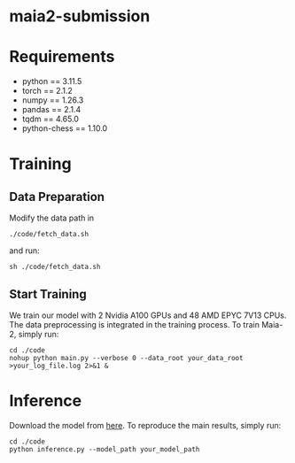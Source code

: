 # maia2-submission

# Requirements
* python == 3.11.5
* torch == 2.1.2
* numpy == 1.26.3
* pandas == 2.1.4
* tqdm == 4.65.0
* python-chess == 1.10.0


# Training

## Data Preparation
Modify the data path in 

    ./code/fetch_data.sh

and run:

    sh ./code/fetch_data.sh

## Start Training
We train our model with 2 Nvidia A100 GPUs and 48 AMD EPYC 7V13 CPUs.
The data preprocessing is integrated in the training process. To train Maia-2, simply run:

    cd ./code
    nohup python main.py --verbose 0 --data_root your_data_root >your_log_file.log 2>&1 &


# Inference

Download the model from [here](https://drive.google.com/file/d/1gbC1-c7c0EQOPPAVpGWubezeEW8grVwc/view?usp=sharing).
To reproduce the main results, simply run:

    cd ./code
    python inference.py --model_path your_model_path